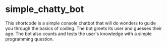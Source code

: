 # simple_chatty_bot
This shortcode is a simple console chatbot that will do wonders to guide you through the basics of coding. 
The bot greets its user and guesses their age. The bot also counts and tests the user's knowledge with a simple programming question.
